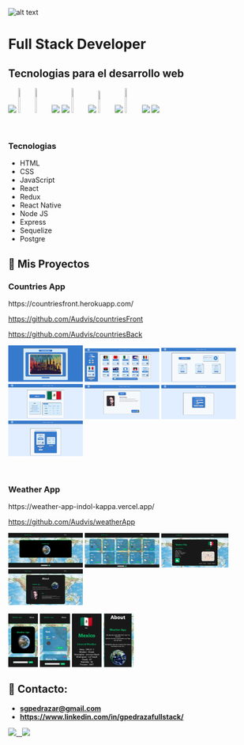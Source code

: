 ![alt text](https://lh4.googleusercontent.com/x_c61lisXjPysBmYL-onW-JtsIge1g5YnA_1pknEwRWzpUzlAMEqshXksPRb9tVBpum3kLXL-Q_Gk30xC_27GYZZw86Imnf9fdFZjPbnYmHlvumFzI_rmndBh7GPWpj3wKcDdckG)
# Full Stack Developer

## Tecnologias para el desarrollo web

<p>
  <code><img width="6%" src="https://www.vectorlogo.zone/logos/w3_html5/w3_html5-ar21.svg"></code>
  <code><img width="6%" height="50px" src="https://github.com/WanCirone/wancirone/blob/main/logos/1200px-Devicon-css3-plain.svg.png"></code>
  <code><img width="6%" height="50px" src="https://github.com/WanCirone/wancirone/blob/main/logos/javascript-1.svg"></code>
  <code><img width="6%" src="https://www.vectorlogo.zone/logos/git-scm/git-scm-ar21.svg"></code>
  <code><img width="6%" src="https://www.vectorlogo.zone/logos/getbootstrap/getbootstrap-ar21.svg"></code>
  <code><img width="6%" height="50px" src="https://github.com/WanCirone/wancirone/blob/main/logos/material-ui-1.svg"></code>
  <code><img width="6%" src="https://www.vectorlogo.zone/logos/reactjs/reactjs-ar21.svg"></code>
  <code><img width="6%" height="45" src="https://cdn.worldvectorlogo.com/logos/redux.svg"></code>
  <code><img width="6%" src="https://www.vectorlogo.zone/logos/nodejs/nodejs-ar21.svg"></code>
  <code><img  width="6%" height="50px" src="https://github.com/WanCirone/wancirone/blob/main/logos/expressjs.svg"></code>
  <code><img width="6%" src="https://www.vectorlogo.zone/logos/postgresql/postgresql-ar21.svg"></code>
  <code><img width="6%" src="https://www.vectorlogo.zone/logos/sequelizejs/sequelizejs-ar21.svg"></code>
  <br />
</p>
&nbsp;

### Tecnologias
- HTML
- CSS
- JavaScript
- React
- Redux
- React Native
- Node JS
- Express
- Sequelize
- Postgre

## :pushpin: Mis Proyectos

<h3>Countries App</h3>
https://countriesfront.herokuapp.com/

https://github.com/Audvis/countriesFront

https://github.com/Audvis/countriesBack
<p>
  <a><img width="30%" src="https://github.com/Audvis/countriesFront/blob/main/utilities/countriesPC1.png"></a>
 <a><img width="30%" src="https://github.com/Audvis/countriesFront/blob/main/utilities/countriesPC2.png"></a>
  <a><img width="30%" src="https://github.com/Audvis/countriesFront/blob/main/utilities/countriesPC3.png"></a>
  <a><img width="30%" src="https://github.com/Audvis/countriesFront/blob/main/utilities/countriesPC4.png"></a>
  <a><img width="30%" src="https://github.com/Audvis/countriesFront/blob/main/utilities/countriesPC5.png"></a>
  <a><img width="30%" src="https://github.com/Audvis/countriesFront/blob/main/utilities/countriesPC6.png"></a>
  <a><img width="30%" src="https://github.com/Audvis/countriesFront/blob/main/utilities/countriesPC7.png"></a>
</p> 
&nbsp;

<h3>Weather App</h3>
https://weather-app-indol-kappa.vercel.app/

https://github.com/Audvis/weatherApp
<p>
  <a><img width="30%" src="https://github.com/Audvis/weatherApp/blob/main/img/weatherPC1.png"></a>
  <a><img width="30%" src="https://github.com/Audvis/weatherApp/blob/main/img/weatherPC2.png"></a>
   <a><img width="27%"  src="https://github.com/Audvis/weatherApp/blob/main/img/weatherPC3.png"></a>
   <a><img width="30%" src="https://github.com/Audvis/weatherApp/blob/main/img/weatherPC4.png"></a>
</p>
<p>
  <a><img width="12%" src="https://github.com/Audvis/weatherApp/blob/main/img/weatherMovil1.png"></a>
  <a><img width="12%" src="https://github.com/Audvis/weatherApp/blob/main/img/weatherMovil2.png"></a>
   <a><img width="12%" src="https://github.com/Audvis/weatherApp/blob/main/img/weatherMovil3.png"></a>
   <a><img width="12%" src="https://github.com/Audvis/weatherApp/blob/main/img/weatherMovil4.png"></a>
</p>




## :paperclip: Contacto:

-   **sgpedrazar@gmail.com**
-   **https://www.linkedin.com/in/gpedrazafullstack/**

<span >
<a href="https://www.linkedin.com/in/gpedrazafullstack/" ><img width="7%" src="https://img2.freepng.es/20180320/kgq/kisspng-linkedin-logo-computer-icons-business-symbol-linkedin-icon-5ab176563be596.8497903315215796062453.jpg"> &nbsp;
<a href="mailto:sgpedrazar@gmail.com" ><img width="5%" src="https://w7.pngwing.com/pngs/653/509/png-transparent-gmail-icon-triangle-text-brand-communication-gmail-angle-text-rectangle-thumbnail.png">
</span>
